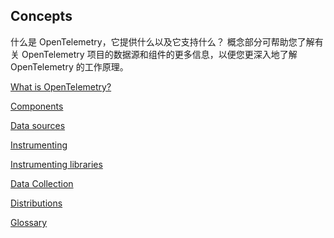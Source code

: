 ## Concepts
什么是 OpenTelemetry，它提供什么以及它支持什么？
概念部分可帮助您了解有关 OpenTelemetry 项目的数据源和组件的更多信息，以便您更深入地了解 OpenTelemetry 的工作原理。


[What is OpenTelemetry?](https://opentelemetry.io/docs/concepts/what-is-opentelemetry/)

[Components](https://opentelemetry.io/docs/concepts/components/)

[Data sources](https://opentelemetry.io/docs/concepts/data-sources/)

[Instrumenting](https://opentelemetry.io/docs/concepts/instrumenting/)

[Instrumenting libraries](https://opentelemetry.io/docs/concepts/instrumenting-library/)

[Data Collection](https://opentelemetry.io/docs/concepts/data-collection/)

[Distributions](https://opentelemetry.io/docs/concepts/data-collection/)

[Glossary](https://opentelemetry.io/docs/concepts/glossary/)




